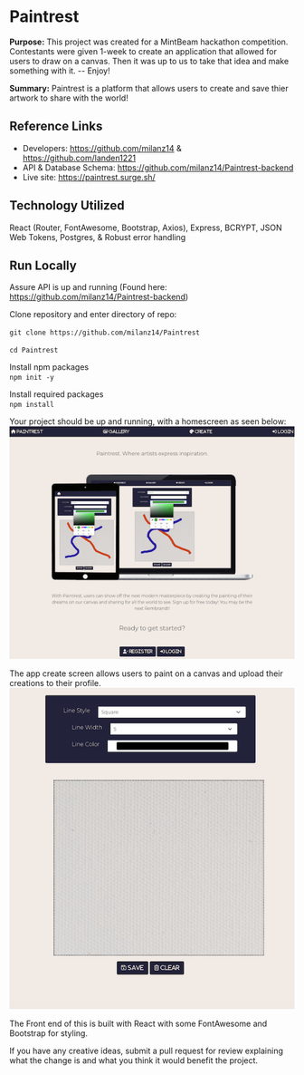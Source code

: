 # Paintrest

**Purpose:** This project was created for a MintBeam hackathon competition. Contestants were given 1-week to create an application that allowed for users to draw on a canvas. Then it was up to us to take that idea and make something with it. -- Enjoy!

**Summary:** Paintrest is a platform that allows users to create and save thier artwork to share with the world! 

## Reference Links

-   Developers: https://github.com/milanz14 & https://github.com/landen1221
-   API & Database Schema: https://github.com/milanz14/Paintrest-backend
-   Live site: https://paintrest.surge.sh/

## Technology Utilized

React (Router, FontAwesome, Bootstrap, Axios), Express, BCRYPT, JSON Web Tokens, Postgres, & Robust error handling

## Run Locally

Assure API is up and running (Found here: https://github.com/milanz14/Paintrest-backend)

Clone repository and enter directory of repo:

`git clone https://github.com/milanz14/Paintrest`

`cd Paintrest`

Install npm packages<br>
`npm init -y`

Install required packages<br>
`npm install`

Your project should be up and running, with a homescreen as seen below:
<img src="_/../_images/landing.png">

The app create screen allows users to paint on a canvas and upload their creations to their profile.
<img src="_/images/../../_images/create.png" >

The Front end of this is built with React with some FontAwesome and Bootstrap for styling.

If you have any creative ideas, submit a pull request for review explaining what the change is and what you think it would benefit the project.
